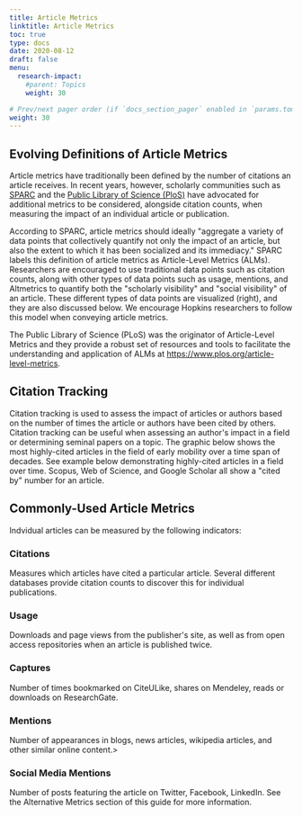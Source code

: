```yaml
---
title: Article Metrics
linktitle: Article Metrics
toc: true
type: docs
date: 2020-08-12
draft: false
menu:
  research-impact:
    #parent: Topics
    weight: 30

# Prev/next pager order (if `docs_section_pager` enabled in `params.toml`)
weight: 30
---
```


## Evolving Definitions of Article Metrics

Article metrics have traditionally been defined by the number of citations an article receives. In recent years, however, scholarly communities such as [SPARC](https://sparcopen.org/) and the [Public Library of Science (PloS)](https://plos.org/) have advocated for additional metrics to be considered, alongside citation counts, when measuring the impact of an individual article or publication.

According to SPARC, article metrics should ideally "aggregate a variety of data points that collectively quantify not only the impact of an article, but also the extent to which it has been socialized and its immediacy." SPARC labels this definition of article metrics as Article-Level Metrics (ALMs). Researchers are encouraged to use traditional data points such as citation counts, along with other types of data points such as usage, mentions, and Altmetrics to quantify both the "scholarly visibility" and "social visibility" of an article. These different types of data points are visualized (right), and they are also discussed below. We encourage Hopkins researchers to follow this model when conveying article metrics.

The Public Library of Science (PLoS) was the originator of Article-Level Metrics and they provide a robust set of resources and tools to facilitate the understanding and application of ALMs at https://www.plos.org/article-level-metrics.

## Citation Tracking

Citation tracking is used to assess the impact of articles or authors based on the number of times the article or authors have been cited by others. Citation tracking can be useful when assessing an author's impact in a field or determining seminal papers on a topic. The graphic below shows the most highly-cited articles in the field of early mobility over a time span of decades. See example below demonstrating highly-cited articles in a field over time. Scopus, Web of Science, and Google Scholar all show a "cited by" number for an article.

## Commonly-Used Article Metrics

Indvidual articles can be measured by the following indicators:

### Citations

Measures which articles have cited a particular article. Several different databases provide citation counts to discover this for individual publications.
### Usage

Downloads and page views from the publisher's site, as well as from open access repositories when an article is published twice.
### Captures

Number of times bookmarked on CiteULike, shares on Mendeley, reads or downloads on ResearchGate.
### Mentions

Number of appearances in blogs, news articles, wikipedia articles, and other similar online content.>
### Social Media Mentions

Number of posts featuring the article on Twitter, Facebook, LinkedIn. See the Alternative Metrics section of this guide for more information.

